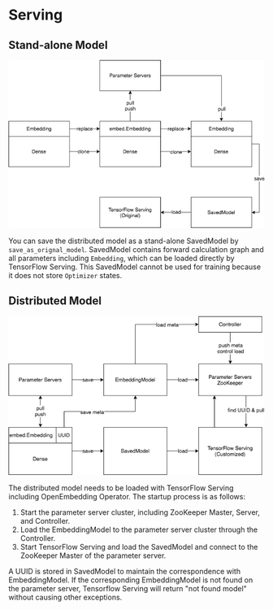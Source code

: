 # Serving

## Stand-alone Model

![standalone](../images/standalone.drawio.png)

You can save the distributed model as a stand-alone SavedModel by `save_as_orignal_model`. SavedModel contains forward calculation graph and all parameters including `Embedding`, which can be loaded directly by TensorFlow Serving. This SavedModel cannot be used for training because it does not store `Optimizer` states.

## Distributed Model

![serving](../images/serving.drawio.png)

The distributed model needs to be loaded with TensorFlow Serving including OpenEmbedding Operator. The startup process is as follows:
1. Start the parameter server cluster, including ZooKeeper Master, Server, and Controller.
2. Load the EmbeddingModel to the parameter server cluster through the Controller.
3. Start TensorFlow Serving and load the SavedModel and connect to the ZooKeeper Master of the parameter server.

A UUID is stored in SavedModel to maintain the correspondence with EmbeddingModel. If the corresponding EmbeddingModel is not found on the parameter server, Tensorflow Serving will return "not found model" without causing other exceptions.